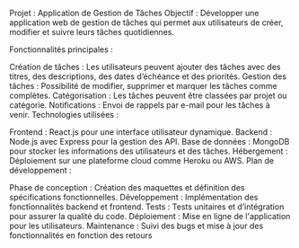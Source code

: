 Projet : Application de Gestion de Tâches
Objectif : Développer une application web de gestion de tâches qui permet aux utilisateurs de créer, modifier et suivre leurs tâches quotidiennes.

Fonctionnalités principales :

Création de tâches : Les utilisateurs peuvent ajouter des tâches avec des titres, des descriptions, des dates d’échéance et des priorités.
Gestion des tâches : Possibilité de modifier, supprimer et marquer les tâches comme complètes.
Catégorisation : Les tâches peuvent être classées par projet ou catégorie.
Notifications : Envoi de rappels par e-mail pour les tâches à venir.
Technologies utilisées :

Frontend : React.js pour une interface utilisateur dynamique.
Backend : Node.js avec Express pour la gestion des API.
Base de données : MongoDB pour stocker les informations des utilisateurs et des tâches.
Hébergement : Déploiement sur une plateforme cloud comme Heroku ou AWS.
Plan de développement :

Phase de conception : Création des maquettes et définition des spécifications fonctionnelles.
Développement : Implémentation des fonctionnalités backend et frontend.
Tests : Tests unitaires et d’intégration pour assurer la qualité du code.
Déploiement : Mise en ligne de l'application pour les utilisateurs.
Maintenance : Suivi des bugs et mise à jour des fonctionnalités en fonction des retours